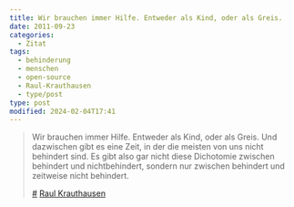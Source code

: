 ```yaml
---
title: Wir brauchen immer Hilfe. Entweder als Kind, oder als Greis.
date: 2011-09-23
categories:
  - Zitat
tags:
  - behinderung
  - menschen
  - open-source
  - Raul-Krauthausen
  - type/post
type: post
modified: 2024-02-04T17:41
---
```


> Wir brauchen immer Hilfe. Entweder als Kind, oder als Greis. Und dazwischen gibt es eine Zeit, in der die meisten von uns nicht behindert sind. Es gibt also gar nicht diese Dichotomie zwischen behindert und nichtbehindert, sondern nur zwischen behindert und zeitweise nicht behindert.
>
> [#](http://www.golem.de/1109/86616-2.html) [Raul Krauthausen](http://sozialhelden.de/)
